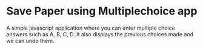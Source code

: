 # Save Paper using Multiplechoice app

A simple javascript application where you can enter multiple choice answers such as A, B, C, D.
It also displays the previous choices made and we can undo them.

